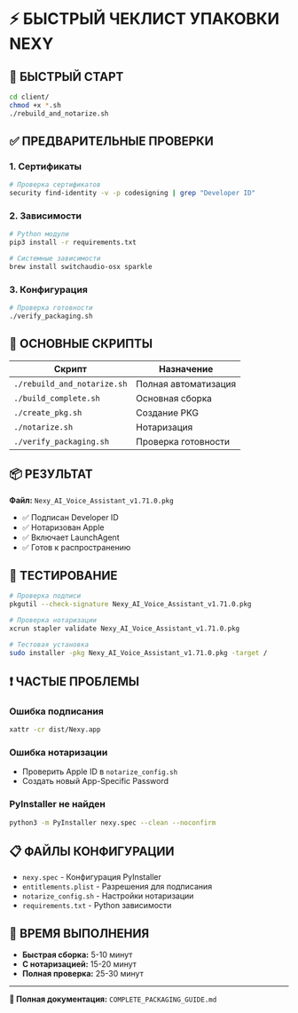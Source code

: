 # ⚡ БЫСТРЫЙ ЧЕКЛИСТ УПАКОВКИ NEXY

## 🚀 БЫСТРЫЙ СТАРТ

```bash
cd client/
chmod +x *.sh
./rebuild_and_notarize.sh
```

## ✅ ПРЕДВАРИТЕЛЬНЫЕ ПРОВЕРКИ

### 1. Сертификаты
```bash
# Проверка сертификатов
security find-identity -v -p codesigning | grep "Developer ID"
```

### 2. Зависимости
```bash
# Python модули
pip3 install -r requirements.txt

# Системные зависимости
brew install switchaudio-osx sparkle
```

### 3. Конфигурация
```bash
# Проверка готовности
./verify_packaging.sh
```

## 🔧 ОСНОВНЫЕ СКРИПТЫ

| Скрипт | Назначение |
|--------|------------|
| `./rebuild_and_notarize.sh` | Полная автоматизация |
| `./build_complete.sh` | Основная сборка |
| `./create_pkg.sh` | Создание PKG |
| `./notarize.sh` | Нотаризация |
| `./verify_packaging.sh` | Проверка готовности |

## 📦 РЕЗУЛЬТАТ

**Файл:** `Nexy_AI_Voice_Assistant_v1.71.0.pkg`
- ✅ Подписан Developer ID
- ✅ Нотаризован Apple
- ✅ Включает LaunchAgent
- ✅ Готов к распространению

## 🧪 ТЕСТИРОВАНИЕ

```bash
# Проверка подписи
pkgutil --check-signature Nexy_AI_Voice_Assistant_v1.71.0.pkg

# Проверка нотаризации
xcrun stapler validate Nexy_AI_Voice_Assistant_v1.71.0.pkg

# Тестовая установка
sudo installer -pkg Nexy_AI_Voice_Assistant_v1.71.0.pkg -target /
```

## ❗ ЧАСТЫЕ ПРОБЛЕМЫ

### Ошибка подписания
```bash
xattr -cr dist/Nexy.app
```

### Ошибка нотаризации
- Проверить Apple ID в `notarize_config.sh`
- Создать новый App-Specific Password

### PyInstaller не найден
```bash
python3 -m PyInstaller nexy.spec --clean --noconfirm
```

## 📋 ФАЙЛЫ КОНФИГУРАЦИИ

- `nexy.spec` - Конфигурация PyInstaller
- `entitlements.plist` - Разрешения для подписания
- `notarize_config.sh` - Настройки нотаризации
- `requirements.txt` - Python зависимости

## 🎯 ВРЕМЯ ВЫПОЛНЕНИЯ

- **Быстрая сборка:** 5-10 минут
- **С нотаризацией:** 15-20 минут
- **Полная проверка:** 25-30 минут

---

**📖 Полная документация:** `COMPLETE_PACKAGING_GUIDE.md`

